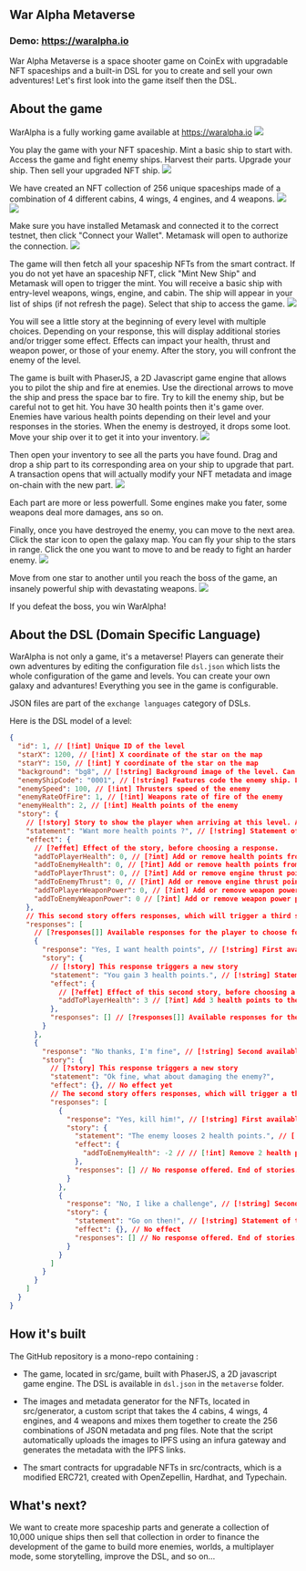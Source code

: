 ## War Alpha Metaverse

### Demo: https://waralpha.io

War Alpha Metaverse is a space shooter game on CoinEx with upgradable NFT spaceships and a built-in DSL for you to create and sell your own adventures! Let's first look into the game itself then the DSL.

## About the game

WarAlpha is a fully working game available at https://waralpha.io
![](https://waralpha.io/assets/screenshots/level-1.png)

You play the game with your NFT spaceship. Mint a basic ship to start with. Access the game and fight enemy ships. Harvest their parts. Upgrade your ship. Then sell your upgraded NFT ship.
![](https://waralpha.io/assets/screenshots/present-model.png)

We have created an NFT collection of 256 unique spaceships made of a combination of 4 different cabins, 4 wings, 4 engines, and 4 weapons.
![](https://waralpha.io/assets/screenshots/present-parts.png)
![](https://waralpha.io/assets/screenshots/present-possibilities.png)

Make sure you have installed Metamask and connected it to the correct testnet, then click "Connect your Wallet". Metamask will open to authorize the connection.
![](https://waralpha.io/assets/bg-home.png)

The game will then fetch all your spaceship NFTs from the smart contract. If you do not yet have an spaceship NFT, click "Mint New Ship" and Metamask will open to trigger the mint. You will receive a basic ship with entry-level weapons, wings, engine, and cabin. The ship will appear in your list of ships (if not refresh the page). Select that ship to access the game.
![](https://waralpha.io/assets/screenshots/select-ship-2.png)

You will see a little story at the beginning of every level with multiple choices. Depending on your response, this will display additional stories and/or trigger some effect. Effects can impact your health, thrust and weapon power, or those of your enemy. After the story, you will confront the enemy of the level.

The game is built with PhaserJS, a 2D Javascript game engine that allows you to pilot the ship and fire at enemies. Use the directional arrows to move the ship and press the space bar to fire. Try to kill the enemy ship, but be careful not to get hit. You have 30 health points then it's game over. Enemies have various health points depending on their level and your responses in the stories. When the enemy is destroyed, it drops some loot. Move your ship over it to get it into your inventory.
![](https://waralpha.io/assets/screenshots/level-2.png)

Then open your inventory to see all the parts you have found. Drag and drop a ship part to its corresponding area on your ship to upgrade that part. A transaction opens that will actually modify your NFT metadata and image on-chain with the new part.
![](https://waralpha.io/assets/screenshots/inventory.png)

Each part are more or less powerfull. Some engines make you fater, some weapons deal more damages, ans so on.

Finally, once you have destroyed the enemy, you can move to the next area. Click the star icon to open the galaxy map. You can fly your ship to the stars in range. Click the one you want to move to and be ready to fight an harder enemy.
![](https://waralpha.io/assets/screenshots/map.png)

Move from one star to another until you reach the boss of the game, an insanely powerful ship with devastating weapons.
![](https://waralpha.io/assets/screenshots/level-4.png)

If you defeat the boss, you win WarAlpha!

## About the DSL (Domain Specific Language)

WarAlpha is not only a game, it's a metaverse! Players can generate their own adventures by editing the configuration file `dsl.json` which lists the whole configuration of the game and levels. You can create your own galaxy and advantures! Everything you see in the game is configurable.

JSON files are part of the `exchange languages` category of DSLs.

Here is the DSL model of a level:

```json
{
  "id": 1, // [!int] Unique ID of the level
  "starX": 1200, // [!int] X coordinate of the star on the map
  "starY": 150, // [!int] Y coordinate of the star on the map
  "background": "bg8", // [!string] Background image of the level. Can be one of "bg1", "bg2", "bg3", "bg4", "bg5", "bg6", "bg7", "bg8", "bg9", "bg10"
  "enemyShipCode": "0001", // [!string] Features code the enemy ship. First digit is the CABIN code between 0 and 3. Second digit is ENGINE code between 0 and 3. Third digit is WINGS code between 0 and 3. Fourth digit is WEAPONS code between 0 and 3.
  "enemySpeed": 100, // [!int] Thrusters speed of the enemy
  "enemyRateOfFire": 1, // [!int] Weapons rate of fire of the enemy
  "enemyHealth": 2, // [!int] Health points of the enemy
  "story": {
    // [!story] Story to show the player when arriving at this level. A story has a statement, an effect and optional responses. Each response can itself contain a story with a statement, an effect and optional responses, and so on in recursive maner.
    "statement": "Want more health points ?", // [!string] Statement of the first story
    "effect": {
      // [?effet] Effect of the story, before choosing a response.
      "addToPlayerHealth": 0, // [?int] Add or remove health points from the player
      "addToEnemyHealth": 0, // [?int] Add or remove health points from the enemy
      "addToPlayerThrust": 0, // [?int] Add or remove engine thrust points from the player
      "addToEnemyThrust": 0, // [?int] Add or remove engine thrust points from the enemy
      "addToPlayerWeaponPower": 0, // [?int] Add or remove weapon power points from the player
      "addToEnemyWeaponPower": 0 // [?int] Add or remove weapon power points from the enemy
    },
    // This second story offers responses, which will trigger a third story.
    "responses": [
      // [?responses[]] Available responses for the player to choose for this first story
      {
        "response": "Yes, I want health points", // [!string] First available response to first story
        "story": {
          // [!story] This response triggers a new story
          "statement": "You gain 3 health points.", // [!string] Statement of the second story
          "effect": {
            // [?effet] Effect of this second story, before choosing a potential response.
            "addToPlayerHealth": 3 // [?int] Add 3 health points to the player
          },
          "responses": [] // [?responses[]] Available responses for the player to choose for the second story. Here, no response are available. End of stories.
        }
      },
      {
        "response": "No thanks, I'm fine", // [!string] Second available response to first story
        "story": {
          // [?story] This response triggers a new story
          "statement": "Ok fine, what about damaging the enemy?",
          "effect": {}, // No effect yet
          // The second story offers responses, which will trigger a third story.
          "responses": [
            {
              "response": "Yes, kill him!", // [!string] First available response to second story
              "story": {
                "statement": "The enemy looses 2 health points.", // [!string] Statement of third story
                "effect": {
                  "addToEnemyHealth": -2 // // [!int] Remove 2 health points from enemy
                },
                "responses": [] // No response offered. End of stories.
              }
            },
            {
              "response": "No, I like a challenge", // [!string] Second available response to second story
              "story": {
                "statement": "Go on then!", // [!string] Statement of third story
                "effect": {}, // No effect
                "responses": [] // No response offered. End of stories.
              }
            }
          ]
        }
      }
    ]
  }
}
```

## How it's built

The GitHub repository is a mono-repo containing :

- The game, located in src/game, built with PhaserJS, a 2D javascript game engine. The DSL is available in `dsl.json` in the `metaverse` folder.

- The images and metadata generator for the NFTs, located in src/generator, a custom script that takes the 4 cabins, 4 wings, 4 engines, and 4 weapons and mixes them together to create the 256 combinations of JSON metadata and png files. Note that the script automatically uploads the images to IPFS using an infura gateway and generates the metadata with the IPFS links.

- The smart contracts for upgradable NFTs in src/contracts, which is a modified ERC721, created with OpenZepellin, Hardhat, and Typechain.

## What's next?

We want to create more spaceship parts and generate a collection of 10,000 unique ships then sell that collection in order to finance the development of the game to build more enemies, worlds, a multiplayer mode, some storytelling, improve the DSL, and so on...

